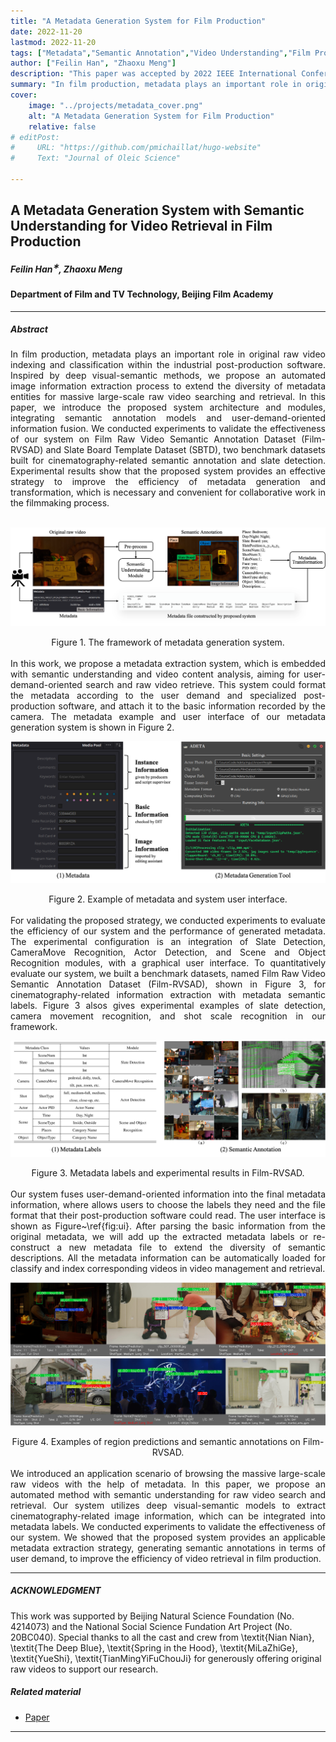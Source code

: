 ```yaml
---
title: "A Metadata Generation System for Film Production" 
date: 2022-11-20
lastmod: 2022-11-20
tags: ["Metadata","Semantic Annotation","Video Understanding","Film Production"]
author: ["Feilin Han", "Zhaoxu Meng"]
description: "This paper was accepted by 2022 IEEE International Conference on Virtual Reality and Visualization." 
summary: "In film production, metadata plays an important role in original raw video indexing. Inspired by deep visual-semantic methods, we propose an automated image information extraction process to extend the diversity of metadata entities for massive large-scale raw video searching and retrieval." 
cover:
    image: "../projects/metadata_cover.png"
    alt: "A Metadata Generation System for Film Production"
    relative: false
# editPost:
#     URL: "https://github.com/pmichaillat/hugo-website"
#     Text: "Journal of Oleic Science"

---
```


## A Metadata Generation System with Semantic Understanding for Video Retrieval in Film Production

##### Feilin Han$^∗$, Zhaoxu Meng

#### Department of Film and TV Technology, Beijing Film Academy

---

<!-- <div style="text-align: justify;">

</div> -->

##### Abstract

<div style="text-align: justify;">
In film production, metadata plays an important role in original raw video indexing and classification within the industrial post-production software. Inspired by deep visual-semantic methods, we propose an automated image information extraction process to extend the diversity of metadata entities for massive large-scale raw video searching and retrieval. In this paper, we introduce the proposed system architecture and modules, integrating semantic annotation models and user-demand-oriented information fusion. We conducted experiments to validate the effectiveness of our system on Film Raw Video Semantic Annotation Dataset (Film-RVSAD) and Slate Board Template Dataset (SBTD), two benchmark datasets built for cinematography-related semantic annotation and slate detection. Experimental results show that the proposed system provides an effective strategy to improve the efficiency of metadata generation and transformation, which is necessary and convenient for collaborative work in the filmmaking process.
</div>

<br>

![](teaser.png)
<center>
Figure 1. The framework of metadata generation system.
</center>


<br>

<div style="text-align: justify;">
In this work, we propose a metadata extraction system, which is embedded with semantic understanding and video content analysis, aiming for user-demand-oriented search and raw video retrieve. This system could format the metadata according to the user demand and specialized post-production software, and attach it to the basic information recorded by the camera. The metadata example and user interface of our metadata generation system is shown in Figure 2.

</div>

![](software.png)
<center>
Figure 2. Example of metadata and system user interface.
</center>

<br>

<div style="text-align: justify;">
For validating the proposed strategy, we conducted experiments to evaluate the efficiency of our system and the performance of generated metadata. The experimental configuration is an integration of Slate Detection, CameraMove Recognition, Actor Detection, and Scene and Object Recognition modules, with a graphical user interface. To quantitatively evaluate our system, we built a benchmark datasets, named Film Raw Video Semantic Annotation Dataset (Film-RVSAD), shown in Figure 3, for cinematography-related information extraction with metadata semantic labels. Figure 3 alsos gives experimental examples of slate detection, camera movement recognition, and shot scale recognition in our framework.

</div>


![](semantic.png)
<center>
Figure 3. Metadata labels and experimental results in Film-RVSAD.
</center>



<br>


<div style="text-align: justify;">
Our system fuses user-demand-oriented information into the final metadata information, where allows users to choose the labels they need and the file format that their post-production software could read. The user interface is shown as Figure~\ref{fig:ui}. After parsing the basic information from the original metadata, we will add up the extracted metadata labels or re-construct a new metadata file to extend the diversity of semantic descriptions. All the metadata information can be automatically loaded for classify and index corresponding videos in video management and retrieval.

</div>



![](result_1.png)![](result_2.png)
<center>
Figure 4. Examples of region predictions and semantic annotations on Film-RVSAD.
</center>


<br>

<div style="text-align: justify;">
We introduced an application scenario of browsing the massive large-scale raw videos with the help of metadata. In this paper, we propose an automated method with semantic understanding for raw video search and retrieval. Our system utilizes deep visual-semantic models to extract cinematography-related image information, which can be integrated into metadata labels. We conducted experiments to validate the effectiveness of our system. We showed that the proposed system provides an applicable metadata extraction strategy, generating semantic annotations in terms of user demand, to improve the efficiency of video retrieval in film production.

</div>





---
<!-- 
##### Citation

Unterholzer, Detlev A., and  Moritz-Maria von Igelfeld. 2013. "Unusual Uses For Olive Oil." *Journal of Oleic Science* 34 (1): 449–489. http://www.alexandermccallsmith.com/book/unusual-uses-for-olive-oil.

```BibTeX
@article{UI13,
author = {Detlev A. Unterholzer and Moritz-Maria von Igelfeld},
year = {2013},
title ={Unusual Uses For Olive Oil},
journal = {Journal of Oleic Science},
volume = {34},
number = {1},
pages = {449--489},
url = {http://www.alexandermccallsmith.com/book/unusual-uses-for-olive-oil}}
```

 -->


##### ACKNOWLEDGMENT

This work was supported by Beijing Natural Science Foundation (No. 4214073) and the National Social Science Fundation Art Project (No. 20BC040). Special thanks to all the cast and crew from \textit{Nian Nian}, \textit{The Deep Blue}, \textit{Spring in the Hood}, \textit{MiLaZhiGe}, \textit{YueShi}, \textit{TianMingYiFuChouJi} for generously offering original raw videos to support our research.


##### Related material

+ [Paper](ICVRV2022-camera-ready.pdf)
<!-- + [Poster](Poster_2201_icme2024.pdf) -->
<!-- + [Code and data](https://github.com/pmichaillat/u-star) -->

---